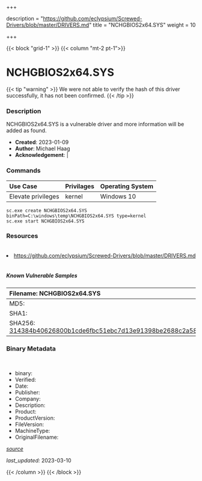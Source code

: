 +++

description = "https://github.com/eclypsium/Screwed-Drivers/blob/master/DRIVERS.md"
title = "NCHGBIOS2x64.SYS"
weight = 10

+++


{{< block "grid-1" >}}
{{< column "mt-2 pt-1">}}




# NCHGBIOS2x64.SYS 


{{< tip "warning" >}}
We were not able to verify the hash of this driver successfully, it has not been confirmed.
{{< /tip >}}




### Description


NCHGBIOS2x64.SYS is a vulnerable driver and more information will be added as found.


- **Created**: 2023-01-09
- **Author**: Michael Haag
- **Acknowledgement**:  | [](https://twitter.com/)

### Commands

| Use Case | Privilages | Operating System | 
|:---- | ---- | ---- |
| Elevate privileges | kernel | Windows 10 |

```
sc.exe create NCHGBIOS2x64.SYS binPath=C:\windows\temp\NCHGBIOS2x64.SYS type=kernel
sc.exe start NCHGBIOS2x64.SYS
```

### Resources
<br>


<li><a href=" https://github.com/eclypsium/Screwed-Drivers/blob/master/DRIVERS.md"> https://github.com/eclypsium/Screwed-Drivers/blob/master/DRIVERS.md</a></li>


<br>


##### Known Vulnerable Samples

| Filename: NCHGBIOS2x64.SYS |
|:---- |
|MD5: <a href="https://www.virustotal.com/gui/file/{&#39;Filename&#39;: &#39;NCHGBIOS2x64.SYS&#39;, &#39;MD5&#39;: &#39;&#39;, &#39;SHA1&#39;: &#39;&#39;, &#39;SHA256&#39;: &#39;314384b40626800b1cde6fbc51ebc7d13e91398be2688c2a58354aa08d00b073&#39;}"></a>|
|SHA1: <a href="https://www.virustotal.com/gui/file/{&#39;Filename&#39;: &#39;NCHGBIOS2x64.SYS&#39;, &#39;MD5&#39;: &#39;&#39;, &#39;SHA1&#39;: &#39;&#39;, &#39;SHA256&#39;: &#39;314384b40626800b1cde6fbc51ebc7d13e91398be2688c2a58354aa08d00b073&#39;}"></a>|
|SHA256: <a href="https://www.virustotal.com/gui/file/{&#39;Filename&#39;: &#39;NCHGBIOS2x64.SYS&#39;, &#39;MD5&#39;: &#39;&#39;, &#39;SHA1&#39;: &#39;&#39;, &#39;SHA256&#39;: &#39;314384b40626800b1cde6fbc51ebc7d13e91398be2688c2a58354aa08d00b073&#39;}">314384b40626800b1cde6fbc51ebc7d13e91398be2688c2a58354aa08d00b073</a>|




### Binary Metadata
<br>

- binary: 
- Verified: 
- Date: 
- Publisher: 
- Company: 
- Description: 
- Product: 
- ProductVersion: 
- FileVersion: 
- MachineType: 
- OriginalFilename: 

[*source*](https://github.com/magicsword-io/LOLDrivers/tree/main/yaml/nchgbios2x64.sys.yml)

*last_updated:* 2023-03-10


{{< /column >}}
{{< /block >}}
